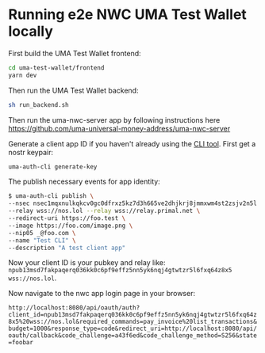# Running e2e NWC UMA Test Wallet locally

First build the UMA Test Wallet frontend:

```bash
cd uma-test-wallet/frontend
yarn dev
```

Then run the UMA Test Wallet backend:

```bash
sh run_backend.sh
```

Then run the uma-nwc-server app by following instructions here https://github.com/uma-universal-money-address/uma-nwc-server

Generate a client app ID if you haven't already using the [CLI tool](https://github.com/uma-universal-money-address/uma-auth-cli). First get a nostr keypair:

```bash
uma-auth-cli generate-key
```

The publish necessary events for app identity:

```bash
$ uma-auth-cli publish \
--nsec nsec1mqxnulkqkcv0gc0dfrxz5kz7d3h665ve2dhjkrj8jmmxwm4st2zsjv2n5l \
--relay wss://nos.lol --relay wss://relay.primal.net \
--redirect-uri https://foo.test \
--image https://foo.com/image.png \
--nip05 _@foo.com \
--name "Test CLI" \
--description "A test client app"
```

Now your client ID is your pubkey and relay like: `npub13msd7fakpaqerq036kk0c6pf9effz5nn5yk6nqj4gtwtzr5l6fxq64z8x5 wss://nos.lol`.

Now navigate to the nwc app login page in your browser:

`http://localhost:8080/api/oauth/auth?client_id=npub13msd7fakpaqerq036kk0c6pf9effz5nn5yk6nqj4gtwtzr5l6fxq64z8x5%20wss://nos.lol&required_commands=pay_invoice%20list_transactions&budget=1000&response_type=code&redirect_uri=http://localhost:8080/api/oauth/callback&code_challenge=a43f6ed&code_challenge_method=S256&state=foobar`
